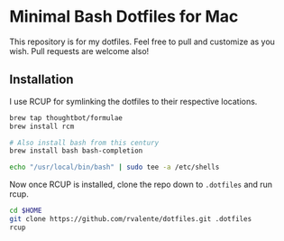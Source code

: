 # Minimal Bash Dotfiles for Mac
This repository is for my dotfiles. Feel free to pull and customize as you wish. Pull requests are welcome also!

## Installation

I use RCUP for symlinking the dotfiles to their respective locations.

```sh
brew tap thoughtbot/formulae
brew install rcm

# Also install bash from this century
brew install bash bash-completion

echo "/usr/local/bin/bash" | sudo tee -a /etc/shells
```

Now once RCUP is installed, clone the repo down to `.dotfiles` and run rcup.

```sh
cd $HOME
git clone https://github.com/rvalente/dotfiles.git .dotfiles
rcup
```
